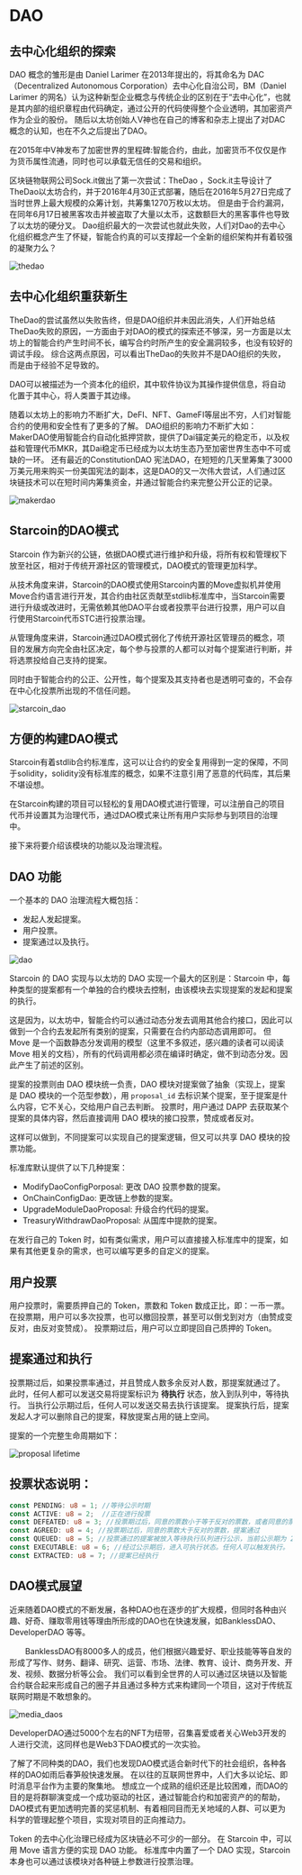 # DAO

## 去中心化组织的探索

DAO 概念的雏形是由 Daniel Larimer 在2013年提出的，将其命名为 DAC（Decentralized Autonomous Corporation）去中心化自治公司，BM（Daniel Larimer 的网名）认为这种新型企业概念与传统企业的区别在于“去中心化”，也就是其内部的组织章程由代码确定，通过公开的代码使得整个企业透明，其加密资产作为企业的股份。 
随后以太坊创始人V神也在自己的博客和杂志上提出了对DAC概念的认知，也在不久之后提出了DAO。

在2015年中V神发布了加密世界的里程碑:智能合约，由此，加密货币不仅仅是作为货币属性流通，同时也可以承载无信任的交易和组织。

区块链物联网公司Sock.it做出了第一次尝试：TheDao ，Sock.it主导设计了TheDao以太坊合约，并于2016年4月30正式部署，随后在2016年5月27日完成了当时世界上最大规模的众筹计划，共筹集1270万枚以太坊。
但是由于合约漏洞，在同年6月17日被黑客攻击并被盗取了大量以太币，这数额巨大的黑客事件也导致了以太坊的硬分叉。
Dao组织最大的一次尝试也就此失败，人们对Dao的去中心化组织概念产生了怀疑，智能合约真的可以支撑起一个全新的组织架构并有着较强的凝聚力么？

![thedao](https://tva1.sinaimg.cn/large/008i3skNly1gxl74kdsw7j303x03ya9v.jpg)

## 去中心化组织重获新生

TheDao的尝试虽然以失败告终，但是DAO组织并未因此消失，人们开始总结TheDao失败的原因，一方面由于对DAO的模式的探索还不够深，另一方面是以太坊上的智能合约产生时间不长，编写合约时所产生的安全漏洞较多，也没有较好的调试手段。
综合这两点原因，可以看出TheDao的失败并不是DAO组织的失败，而是由于经验不足导致的。

DAO可以被描述为一个资本化的组织，其中软件协议为其操作提供信息，将自动化置于其中心，将人类置于其边缘。

随着以太坊上的影响力不断扩大，DeFI、NFT、GameFI等层出不穷，人们对智能合约的使用和安全性有了更多的了解。
DAO组织的影响力不断扩大如：MakerDAO使用智能合约自动化抵押贷款，提供了Dai锚定美元的稳定币，以及权益和管理代币MKR，其Dai稳定币已经成为以太坊生态乃至加密世界生态中不可或缺的一环。
还有最近的ConstitutionDAO 宪法DAO，在短短的几天里筹集了3000万美元用来购买一份美国宪法的副本，这是DAO的又一次伟大尝试，人们通过区块链技术可以在短时间内筹集资金，并通过智能合约来完整公开公正的记录。

![makerdao](https://tva1.sinaimg.cn/large/008i3skNly1gxl78ienj1j307v01odfn.jpg)

## Starcoin的DAO模式

Starcoin 作为新兴的公链，依据DAO模式进行维护和升级，将所有权和管理权下放至社区，相对于传统开源社区的管理模式，DAO模式的管理更加科学。

从技术角度来讲，Starcoin的DAO模式使用Starcoin内置的Move虚拟机并使用Move合约语言进行开发，其合约由社区贡献至stdlib标准库中，当Starcoin需要进行升级或改进时，无需依赖其他DAO平台或者投票平台进行投票，用户可以自行使用Starcoin代币STC进行投票治理。

从管理角度来讲，Starcoin通过DAO模式弱化了传统开源社区管理员的概念，项目的发展方向完全由社区决定，每个参与投票的人都可以对每个提案进行判断，并将选票投给自己支持的提案。

同时由于智能合约的公正、公开性，每个提案及其支持者也是透明可查的，不会存在中心化投票所出现的不信任问题。

![starcoin_dao](https://tva1.sinaimg.cn/large/008i3skNly1gxl7n6eflyj309g0433yc.jpg)

## 方便的构建DAO模式

Starcoin有着stdlib合约标准库，这可以让合约的安全复用得到一定的保障，不同于solidity，solidity没有标准库的概念，如果不注意引用了恶意的代码库，其后果不堪设想。

在Starcoin构建的项目可以轻松的复用DAO模式进行管理，可以注册自己的项目代币并设置其为治理代币，通过DAO模式来让所有用户实际参与到项目的治理中。


接下来将要介绍该模块的功能以及治理流程。

## DAO 功能

一个基本的 DAO 治理流程大概包括：

- 发起人发起提案。
- 用户投票。
- 提案通过以及执行。

![dao](../../../../../../static/img/dao/dao.jpg)


Starcoin 的 DAO 实现与以太坊的 DAO 实现一个最大的区别是：Starcoin 中，每种类型的提案都有一个单独的合约模块去控制，由该模块去实现提案的发起和提案的执行。

这是因为，以太坊中，智能合约可以通过动态分发去调用其他合约接口，因此可以做到一个合约去发起所有类别的提案，只需要在合约内部动态调用即可。
但 Move 是一个函数静态分发调用的模型（这里不多叙述，感兴趣的读者可以阅读 Move 相关的文档），所有的代码调用都必须在编译时确定，做不到动态分发。因此产生了前述的区别。

提案的投票则由 DAO 模块统一负责，DAO 模块对提案做了抽象（实现上，提案是 DAO 模块的一个范型参数），用 `proposal_id` 去标识某个提案，至于提案是什么内容，它不关心，交给用户自己去判断。
投票时，用户通过 DAPP 去获取某个提案的具体内容，然后直接调用 DAO 模块的接口投票，赞成或者反对。

这样可以做到，不同提案可以实现自己的提案逻辑，但又可以共享 DAO 模块的投票功能。

标准库默认提供了以下几种提案：
- ModifyDaoConfigPorposal: 更改 DAO 投票参数的提案。
- OnChainConfigDao: 更改链上参数的提案。
- UpgradeModuleDaoProposal: 升级合约代码的提案。
- TreasuryWithdrawDaoProposal: 从国库中提款的提案。

在发行自己的 Token 时，如有类似需求，用户可以直接接入标准库中的提案，如果有其他更复杂的需求，也可以编写更多的自定义的提案。

## 用户投票

用户投票时，需要质押自己的 Token，票数和 Token 数成正比，即：一币一票。
在投票期，用户可以多次投票，也可以撤回投票，甚至可以倒戈到对方（由赞成变反对，由反对变赞成）。
投票期过后，用户可以立即提回自己质押的 Token。

## 提案通过和执行

投票期过后，如果投票率通过，并且赞成人数多余反对人数，那提案就通过了。
此时，任何人都可以发送交易将提案标识为 **待执行** 状态，放入到队列中，等待执行。
当执行公示期过后，任何人可以发送交易去执行该提案。
提案执行后，提案发起人才可以删除自己的提案，释放提案占用的链上空间。

提案的一个完整生命周期如下：

![proposal lifetime](../../../../../../static/img/dao/proposal_lifetime.jpg)

## 投票状态说明：

```rust
const PENDING: u8 = 1; //等待公示时期
const ACTIVE: u8 = 2;  //正在进行投票
const DEFEATED: u8 = 3; //投票期过后，同意的票数小于等于反对的票数，或者同意的票数小于投票阈值，提案被拒绝 
const AGREED: u8 = 4; //投票期过后，同意的票数大于反对的票数，提案通过
const QUEUED: u8 = 5; //投票通过的提案被放入等待执行队列进行公示，当前公示期为 24 小时
const EXECUTABLE: u8 = 6; //经过公示期后，进入可执行状态。任何人可以触发执行。
const EXTRACTED: u8 = 7; //提案已经执行
```

## DAO模式展望

近来随着DAO模式的不断发展，各种DAO也在逐步的扩大规模，但同时各种由兴趣、好奇、赚取零用钱等理由所形成的DAO也在快速发展，如BanklessDAO、DeveloperDAO 等等。

  BanklessDAO有8000多人的成员，他们根据兴趣爱好、职业技能等等自发的形成了写作、财务、翻译、研究、运营、市场、法律、教育、设计、商务开发、开发、视频、数据分析等公会。
我们可以看到全世界的人可以通过区块链以及智能合约联合起来形成自己的圈子并且通过多种方式来构建同一个项目，这对于传统互联网时期是不敢想象的。

![media_daos](https://tva1.sinaimg.cn/large/008i3skNly1gxl7pfvqomj30b103bwef.jpg)

DeveloperDAO通过5000个左右的NFT为纽带，召集喜爱或者关心Web3开发的人进行交流，这同样也是Web3下DAO模式的一次实验。

了解了不同种类的DAO，我们也发现DAO模式适合新时代下的社会组织，各种各样的DAO如雨后春笋般快速发展。
在以往的互联网世界中，人们大多以论坛、即时消息平台作为主要的聚集地。
想成立一个成熟的组织还是比较困难，而DAO的目的是将群聊演变成一个成功驱动的社区，通过智能合约和加密资产的的帮助，DAO模式有更加透明完善的奖惩机制、有着相同目而无关地域的人群、可以更为科学的管理起整个项目，实现对项目的正向推动力。

Token 的去中心化治理已经成为区块链必不可少的一部分。 在 Starcoin 中，可以用 Move 语言方便的实现 DAO 功能。
标准库中内置了一个 DAO 实现，Starcoin 本身也可以通过该模块对各种链上参数进行投票治理。
